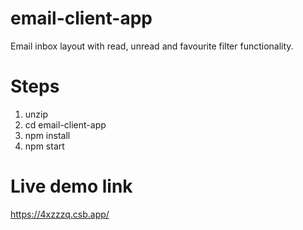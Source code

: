 # email-client-app
Email inbox layout with read, unread and favourite filter functionality.
# Steps

1. unzip
2. cd email-client-app
3. npm install
4. npm start
# Live demo link
https://4xzzzq.csb.app/
